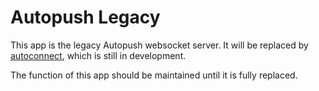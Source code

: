 # Autopush Legacy

This app is the legacy Autopush websocket server. It will be replaced by
[autoconnect](../autoconnect/), which is still in development.

The function of this app should be maintained until it is fully replaced.
